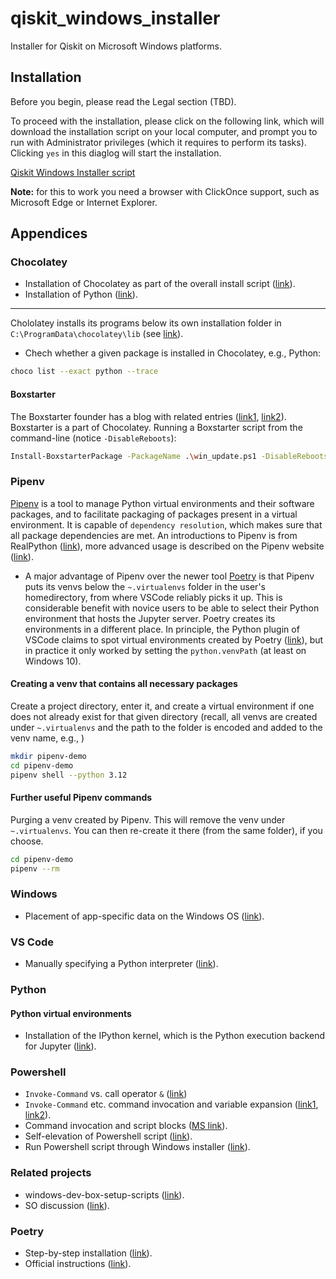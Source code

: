 # qiskit_windows_installer
Installer for Qiskit on Microsoft Windows platforms.
## Installation
Before you begin, please read the Legal section (TBD).

To proceed with the installation, please click on the following link, which will download the installation script on your local computer, and prompt you to run with Administrator privileges (which it requires to perform its tasks). Clicking `yes` in this diaglog will start the installation.

 

[Qiskit Windows Installer script](http://boxstarter.org/package/url?https://raw.githubusercontent.com/ket-q/qiskit_windows_installer/main/box_install.ps1)

**Note:** for this to work you need a browser with ClickOnce support, such as Microsoft Edge or Internet Explorer.

## Appendices
### Chocolatey
* Installation of Chocolatey as part of the overall install script ([link](https://haricodes.com/chocolatey-windows-setup)).
* Installation of Python ([link](https://python-docs.readthedocs.io/en/latest/starting/install3/win.html)).
****
Chololatey installs its programs below its own installation folder in `C:\ProgramData\chocolatey\lib` (see [link](https://stackoverflow.com/questions/36429322/what-directory-does-chocolatey-install-commands-to)).
* Chech whether a given package is installed in Chocolatey, e.g., Python:
```bash
choco list --exact python --trace
```
#### Boxstarter
The Boxstarter founder has a blog with related entries ([link1](https://www.hurryupandwait.io/blog/setup-a-new-machine-with-just-a-url-and-chocolatey-package), [link2](https://www.hurryupandwait.io/search?q=boxstarter&f_collectionId=53f3208ce4b02368bad86b71)).
Boxstarter is a part of Chocolatey. Running a Boxstarter script from the command-line (notice `-DisableReboots`):
```bash
Install-BoxstarterPackage -PackageName .\win_update.ps1 -DisableReboots
```
### Pipenv
[Pipenv](https://pipenv.pypa.io/en/latest/) is a tool to manage Python virtual environments and their software packages, and to facilitate packaging of packages present in a virtual environment.
It is capable of `dependency resolution`, which makes sure that all package dependencies are met. An introductions to Pipenv is from RealPython ([link](https://realpython.com/pipenv-guide/)), more advanced usage is described on the Pipenv website ([link](https://docs.pipenv.org/advanced/#configuration-with-environment-variables)).
* A major advantage of Pipenv over the newer tool [Poetry](https://python-poetry.org/) is that Pipenv puts its venvs below the `~.virtualenvs` folder in the user's homedirectory, from where VSCode reliably picks it up. This is considerable benefit with novice users to be able to select their Python environment that hosts the Jupyter server. Poetry creates its environments in a different place. In principle, the Python plugin of VSCode claims to spot virtual environments created by Poetry ([link](https://code.visualstudio.com/docs/python/environments#_where-the-extension-looks-for-environments)), but in practice it only worked by setting the `python.venvPath` (at least on Windows 10).
#### Creating a venv that contains all necessary packages
Create a project directory, enter it, and create a virtual environment if one
does not already exist for that given directory (recall, all venvs are created
under `~.virtualenvs` and the path to the folder is encoded and added to the
venv name, e.g., )
```bash
mkdir pipenv-demo
cd pipenv-demo
pipenv shell --python 3.12
```
#### Further useful Pipenv commands
Purging a venv created by Pipenv. This will remove the venv under `~.virtualenvs`. You can then re-create it there (from the same folder), if you choose.
```bash
cd pipenv-demo
pipenv --rm
```

### Windows
* Placement of app-specific data on the Windows OS ([link](https://gist.github.com/ryangoree/67c26bad170f299eec43622038b79512)).
### VS Code
* Manually specifying a Python interpreter ([link](https://code.visualstudio.com/docs/python/environments#_manually-specify-an-interpreter
)).
### Python
#### Python virtual environments
* Installation of the IPython kernel, which is the Python execution backend for Jupyter ([link](https://ipython.readthedocs.io/en/stable/install/kernel_install.html)).
### Powershell
* `Invoke-Command` vs. call operator `&` ([link](https://stackoverflow.com/questions/68727495/start-process-invoke-command-or))
* `Invoke-Command` etc. command invocation and variable expansion ([link1](https://stackoverflow.com/questions/60979858/powershell-invoke-command-with-filepath-on-local-computer-vague-parameters-err/60980641#60980641), [link2](https://stackoverflow.com/questions/57677186/how-do-i-do-the-bash-equivalent-of-progpath-program-in-powershell/57678081#57678081])).
* Command invocation and script blocks ([MS link](https://learn.microsoft.com/en-us/powershell/module/microsoft.powershell.core/about/about_script_blocks?view=powershell-7.5)).
* Self-elevation of Powershell script ([link](https://stackoverflow.com/questions/60209449/how-to-elevate-a-powershell-script-from-within-a-script)).
* Run Powershell script through Windows installer ([link](https://stackoverflow.com/questions/46221983/how-can-i-use-powershell-to-run-through-an-installer)).
### Related projects
* windows-dev-box-setup-scripts ([link](https://github.com/Microsoft/windows-dev-box-setup-scripts?tab=readme-ov-file)).
* SO discussion ([link](https://stackoverflow.com/questions/48144104/powershell-script-to-install-chocolatey-and-a-list-of-packages)).
### Poetry
* Step-by-step installation ([link](https://gist.github.com/Isfhan/b8b104c8095d8475eb377230300de9b0)).
* Official instructions ([link](https://python-poetry.org/docs/#installing-with-the-official-installer)).